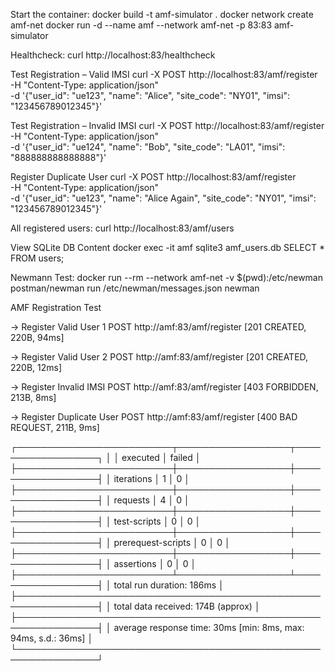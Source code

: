 Start the container:
docker build -t amf-simulator .
docker network create amf-net
docker run -d  --name amf --network amf-net -p 83:83 amf-simulator


Healthcheck:
curl http://localhost:83/healthcheck


Test Registration – Valid IMSI 
curl -X POST http://localhost:83/amf/register \
-H "Content-Type: application/json" \
-d '{"user_id": "ue123", "name": "Alice", "site_code": "NY01", "imsi": "123456789012345"}'


Test Registration – Invalid IMSI
curl -X POST http://localhost:83/amf/register \
-H "Content-Type: application/json" \
-d '{"user_id": "ue124", "name": "Bob", "site_code": "LA01", "imsi": "888888888888888"}'


Register Duplicate User
curl -X POST http://localhost:83/amf/register \
-H "Content-Type: application/json" \
-d '{"user_id": "ue123", "name": "Alice Again", "site_code": "NY01", "imsi": "123456789012345"}'


All registered users:
curl http://localhost:83/amf/users


View SQLite DB Content
docker exec -it amf sqlite3 amf_users.db
SELECT * FROM users;


Newmann Test:
docker run --rm   --network amf-net   -v $(pwd):/etc/newman   postman/newman run /etc/newman/messages.json
newman

AMF Registration Test

→ Register Valid User 1
  POST http://amf:83/amf/register [201 CREATED, 220B, 94ms]

→ Register Valid User 2
  POST http://amf:83/amf/register [201 CREATED, 220B, 12ms]

→ Register Invalid IMSI
  POST http://amf:83/amf/register [403 FORBIDDEN, 213B, 8ms]

→ Register Duplicate User
  POST http://amf:83/amf/register [400 BAD REQUEST, 211B, 9ms]

┌─────────────────────────┬──────────────────┬──────────────────┐
│                         │         executed │           failed │
├─────────────────────────┼──────────────────┼──────────────────┤
│              iterations │                1 │                0 │
├─────────────────────────┼──────────────────┼──────────────────┤
│                requests │                4 │                0 │
├─────────────────────────┼──────────────────┼──────────────────┤
│            test-scripts │                0 │                0 │
├─────────────────────────┼──────────────────┼──────────────────┤
│      prerequest-scripts │                0 │                0 │
├─────────────────────────┼──────────────────┼──────────────────┤
│              assertions │                0 │                0 │
├─────────────────────────┴──────────────────┴──────────────────┤
│ total run duration: 186ms                                     │
├───────────────────────────────────────────────────────────────┤
│ total data received: 174B (approx)                            │
├───────────────────────────────────────────────────────────────┤
│ average response time: 30ms [min: 8ms, max: 94ms, s.d.: 36ms] │
└───────────────────────────────────────────────────────────────┘
